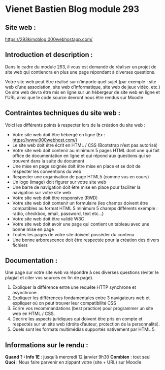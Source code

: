 # Vienet Bastien Blog module 293

## Site web :
https://293kimoblog.000webhostapp.com/

## Introduction et description : 
Dans le cadre du module 293, il vous est demandé de réaliser un projet de site web qui contiendra en plus une page répondant à diverses questions. 

Votre site web peut être réalisé sur n’importe quel sujet (par exemple : site web d’une association, site web d’informatique, site web de jeux vidéo, etc.) Ce site web devra être mis en ligne sur un hébergeur de site web en ligne et l’URL ainsi que le code source devront nous être rendus sur Moodle

## Contraintes techniques du site web : 
Voici les différents points à respecter lors de la création du site web :

- Votre site web doit être hébergé en ligne (Ex : https://www.000webhost.com/)
- Le site web doit être écrit en HTML / CSS (Bootstrap n’est pas autorisé)
- Votre site web doit contenir au minimum 5 pages HTML dont une qui fait office de documentation en ligne et qui répond aux questions qui se trouvent dans la suite du document
- Une mise en page soignée doit être mise en place et se doit de respecter les conventions du web
- Respecter une organisation de page HTML5 (comme vus en cours)
- Un logo (image) doit figurer sur votre site web
- Une barre de navigation doit être mise en place pour faciliter la navigation sur votre site web
- Votre site web doit être responsive (RWD)
- Votre site web doit contenir un formulaire (les champs doivent être compatibles au format HTML 5 minimum 5 champs différents exemple : radio, checkbox, email, password, text etc…)
- Votre site web doit être validé W3C
- Votre site web doit avoir une page qui contient un tableau avec une bonne mise en page
- Toutes les pages de votre site doivent posséder du contenu
- Une bonne arborescence doit être respectée pour la création des divers fichiers

## Documentation : 
Une page sur votre site web va répondre à ces diverses questions (éviter le plagiat et citer vos sources en fin de page). 

1. Expliquer la différence entre une requête HTTP synchrone et asynchrone.
2. Expliquer les différences fondamentales entre 3 navigateurs web et expliquer où on peut trouver leur compatibilité CSS
3. Écrire vos recommandations (best practice) pour programmer un site web en HTML / CSS.
4. Décrire les aspects juridiques qui doivent être pris en compte et respectés sur un site web (droits d’auteur, protection de la personnalité).
5. Quels sont les formats multimédias supportés nativement par HTML 5.

## Informations sur le rendu :
**Quand ? : Info 1E** : jusqu’à mercredi 12 janvier 9h30
**Combien** : tout seul
**Quoi** : Nous faire parvenir en zippant votre (site + URL) sur Moodle
